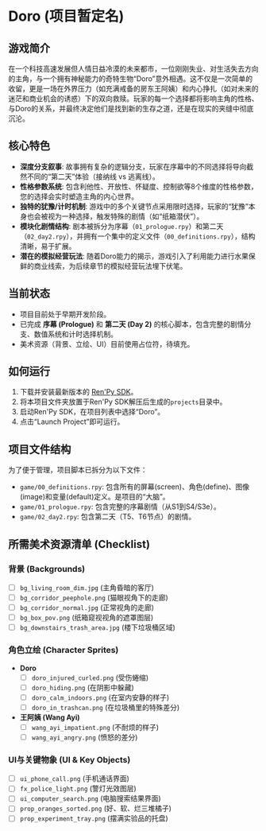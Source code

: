 # Doro (项目暂定名)

## 游戏简介

在一个科技高速发展但人情日益冷漠的未来都市，一位刚刚失业、对生活失去方向的主角，与一个拥有神秘能力的奇特生物“Doro”意外相遇。这不仅是一次简单的收留，更是一场在外界压力（如充满戒备的房东王阿姨）和内心挣扎（如对未来的迷茫和商业机会的诱惑）下的双向救赎。玩家的每一个选择都将影响主角的性格、与Doro的关系，并最终决定他们是找到新的生存之道，还是在现实的夹缝中彻底沉沦。

## 核心特色

* **深度分支叙事**: 故事拥有复杂的逻辑分支，玩家在序幕中的不同选择将导向截然不同的“第二天”体验（接纳线 vs 逃离线）。
* **性格参数系统**: 包含利他性、开放性、怀疑度、控制欲等8个维度的性格参数，您的选择会实时塑造主角的内心世界。
* **独特的犹豫/计时机制**: 游戏中的多个关键节点采用限时选择，玩家的“犹豫”本身也会被视为一种选择，触发特殊的剧情（如“纸箱潜伏”）。
* **模块化剧情结构**: 剧本被拆分为序幕（`01_prologue.rpy`）和第二天（`02_day2.rpy`），并拥有一个集中的定义文件（`00_definitions.rpy`），结构清晰，易于扩展。
* **潜在的模拟经营玩法**: 随着Doro能力的揭示，游戏引入了利用能力进行水果保鲜的商业线索，为后续章节的模拟经营玩法埋下伏笔。

## 当前状态

* 项目目前处于早期开发阶段。
* 已完成 **序幕 (Prologue)** 和 **第二天 (Day 2)** 的核心脚本，包含完整的剧情分支、数值系统和计时选择机制。
* 美术资源（背景、立绘、UI）目前使用占位符，待填充。

## 如何运行

1.  下载并安装最新版本的 [Ren'Py SDK](https://www.renpy.org/)。
2.  将本项目文件夹放置于Ren'Py SDK解压后生成的`projects`目录中。
3.  启动Ren'Py SDK，在项目列表中选择“Doro”。
4.  点击“Launch Project”即可运行。

## 项目文件结构

为了便于管理，项目脚本已拆分为以下文件：

* `game/00_definitions.rpy`: 包含所有的屏幕(screen)、角色(define)、图像(image)和变量(default)定义。是项目的“大脑”。
* `game/01_prologue.rpy`: 包含完整的序幕剧情（从S1到S4/S3e）。
* `game/02_day2.rpy`: 包含第二天（T5、T6节点）的剧情。

## 所需美术资源清单 (Checklist)

### 背景 (Backgrounds)
- [ ] `bg_living_room_dim.jpg` (主角昏暗的客厅)
- [ ] `bg_corridor_peephole.png` (猫眼视角下的走廊)
- [ ] `bg_corridor_normal.jpg` (正常视角的走廊)
- [ ] `bg_box_pov.png` (纸箱窥视视角的遮罩图层)
- [ ] `bg_downstairs_trash_area.jpg` (楼下垃圾桶区域)

### 角色立绘 (Character Sprites)
- **Doro**
    - [ ] `doro_injured_curled.png` (受伤蜷缩)
    - [ ] `doro_hiding.png` (在阴影中躲藏)
    - [ ] `doro_calm_indoors.png` (在室内安静的样子)
    - [ ] `doro_in_trashcan.png` (在垃圾桶里的特殊差分)
- **王阿姨 (Wang Ayi)**
    - [ ] `wang_ayi_impatient.png` (不耐烦的样子)
    - [ ] `wang_ayi_angry.png` (愤怒的差分)

### UI与关键物象 (UI & Key Objects)
- [ ] `ui_phone_call.png` (手机通话界面)
- [ ] `fx_police_light.png` (警灯光效图层)
- [ ] `ui_computer_search.png` (电脑搜索结果界面)
- [ ] `prop_oranges_sorted.png` (好、软、烂三堆橘子)
- [ ] `prop_experiment_tray.png` (摆满实验品的托盘)
